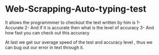 # Web-Scrapping-Auto-typing-test

It allows the programmmer to checkout the text written by him is 
1- Accurate
2- And if it is accurate then what is the level of accuracy
3- And how fast you can check out this accuracy 

At last we get our average speed of the test and accuracy level , thus we can bug out our error in text through it.
